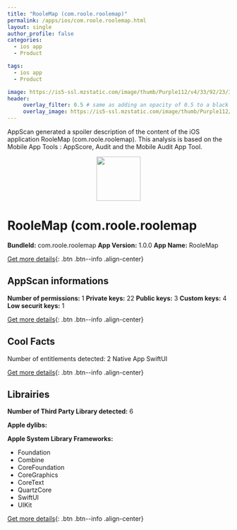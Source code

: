 ```yaml
---
title: "RooleMap (com.roole.roolemap)"
permalink: /apps/ios/com.roole.roolemap.html
layout: single
author_profile: false
categories: 
  - ios app 
  - Product 

tags: 
  - ios app 
  - Product 

image: https://is5-ssl.mzstatic.com/image/thumb/Purple112/v4/33/92/23/33922394-5d65-4cf2-5608-1ec7962fdcfd/AppIcon-Release-1x_U007emarketing-0-5-0-85-220.png/512x512bb.jpg
header: 
     overlay_filter: 0.5 # same as adding an opacity of 0.5 to a black background
     overlay_image: https://is5-ssl.mzstatic.com/image/thumb/Purple112/v4/33/92/23/33922394-5d65-4cf2-5608-1ec7962fdcfd/AppIcon-Release-1x_U007emarketing-0-5-0-85-220.png/512x512bb.jpg
---
```

AppScan generated a spoiler description of the content of the iOS application RooleMap (com.roole.roolemap). This analysis is based on the Mobile App Tools : AppScore, Audit and the Mobile Audit App Tool.

  
  
<div style="text-align: center;"><img src="https://is5-ssl.mzstatic.com/image/thumb/Purple112/v4/33/92/23/33922394-5d65-4cf2-5608-1ec7962fdcfd/AppIcon-Release-1x_U007emarketing-0-5-0-85-220.png/512x512bb.jpg" width="100" height="100"></div>  
  
# RooleMap (com.roole.roolemap

**BundleId:** com.roole.roolemap
**App Version:** 1.0.0
**App Name:** RooleMap


[Get more details](/pricing.html){: .btn .btn--info .align-center}  
  
## AppScan informations 

**Number of permissions:** 1
**Private keys:** 22
**Public keys:** 3
**Custom keys:** 4
**Low securit keys:** 1
  
[Get more details](/pricing.html){: .btn .btn--info .align-center}

## Cool Facts

Number of entitlements detected: 2
Native App
SwiftUI
  
[Get more details](/pricing.html){: .btn .btn--info .align-center}

## Librairies 
**Number of Third Party Library detected:** 6

**Apple dylibs:**


**Apple System Library Frameworks:**
- Foundation
- Combine
- CoreFoundation
- CoreGraphics
- CoreText
- QuartzCore
- SwiftUI
- UIKit


  
[Get more details](/pricing.html){: .btn .btn--info .align-center}

